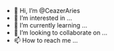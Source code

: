 - 👋 Hi, I’m @CeazerAries
- 👀 I’m interested in ...
- 🌱 I’m currently learning ...
- 💞️ I’m looking to collaborate on ...
- 📫 How to reach me ...

<!---
CeazerAries/CeazerAries is a ✨ special ✨ repository because its `README.md` (this file) appears on your GitHub profile.
You can click the Preview link to take a look at your changes.
--->
